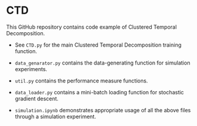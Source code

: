 # CTD

This GitHub repository contains code example of Clustered Temporal Decomposition. 

* See ```CTD.py``` for the main Clustered Temporal Decomposition training function.
* ```data_genarator.py``` contains the data-generating function for simulation experiments.
* ```util.py``` contains the performance measure functions.
* ```data_loader.py``` contains a mini-batch loading function for stochastic gradient descent.

* ```simulation.ipynb``` demonstrates appropriate usage of all the above files through a simulation experiment.
